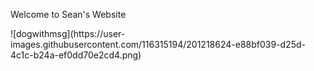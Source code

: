<!DOCTYPE html>
<html>
    <head>
        <Hi>
    </head>
    <body>
        <p>Welcome to Sean's Website</p>
    </body>
</html>
![dogwithmsg](https://user-images.githubusercontent.com/116315194/201218624-e88bf039-d25d-4c1c-b24a-ef0dd70e2cd4.png)
